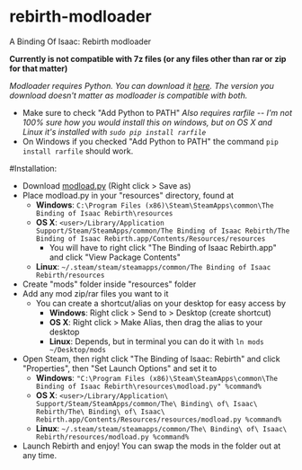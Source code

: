 # rebirth-modloader
A Binding Of Isaac: Rebirth modloader

**Currently is not compatible with 7z files (or any files other than rar or zip for that matter)**

*Modloader requires Python. You can download it [here](https://www.python.org/downloads/). The version you download doesn't matter as modloader is compatible with both.*  
  * Make sure to check "Add Python <version> to PATH"
*Also requires rarfile -- I'm not 100% sure how you would install this on windows, but on OS X and Linux it's installed with `sudo pip install rarfile`*
  * On Windows if you checked "Add Python to PATH" the command `pip install rarfile` should work.

#Installation:  
* Download [modload.py](https://raw.githubusercontent.com/AshenDrops/rebirth-modloader/master/modload.py) (Right click > Save as)
* Place modload.py in your "resources" directory, found at
  * **Windows**: `C:\Program Files (x86)\Steam\SteamApps\common\The Binding of Isaac Rebirth\resources`
  * **OS X**: `<user>/Library/Application Support/Steam/SteamApps/common/The Binding of Isaac Rebirth/The Binding of Isaac Rebirth.app/Contents/Resources/resources`
    * You will have to right click "The Binding of Isaac Rebirth.app" and click "View Package Contents"
  * **Linux**: `~/.steam/steam/steamapps/common/The Binding of Isaac Rebirth/resources`
* Create "mods" folder inside "resources" folder
* Add any mod zip/rar files you want to it
  * You can create a shortcut/alias on your desktop for easy access by
    * **Windows**: Right click > Send to > Desktop (create shortcut)
    * **OS X**: Right click > Make Alias, then drag the alias to your desktop
    * **Linux**: Depends, but in terminal you can do it with `ln mods ~/Desktop/mods`
* Open Steam, then right click "The Binding of Isaac: Rebirth" and click "Properties", then "Set Launch Options" and set it to
  * **Windows**: `"C:\Program Files (x86)\Steam\SteamApps\common\The Binding of Isaac Rebirth\resources\modload.py" %command%`
  * **OS X**: `<user>/Library/Application\ Support/Steam/SteamApps/common/The\ Binding\ of\ Isaac\ Rebirth/The\ Binding\ of\ Isaac\ Rebirth.app/Contents/Resources/resources/modload.py %command%`
  * **Linux**: `~/.steam/steam/steamapps/common/The\ Binding\ of\ Isaac\ Rebirth/resources/modload.py %command%`
* Launch Rebirth and enjoy! You can swap the mods in the folder out at any time.
